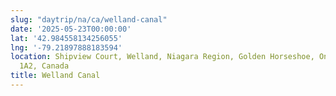 ```yaml
---
slug: "daytrip/na/ca/welland-canal"
date: '2025-05-23T00:00:00'
lat: '42.984558134256055'
lng: '-79.21897888183594'
location: Shipview Court, Welland, Niagara Region, Golden Horseshoe, Ontario, L3B
  1A2, Canada
title: Welland Canal
---
```



